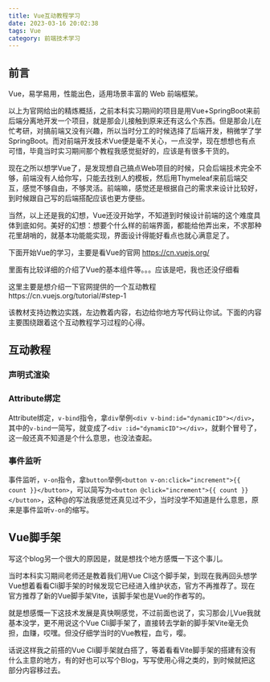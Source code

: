 ```yaml
---
title: Vue互动教程学习
date: 2023-03-16 20:02:38
tags: Vue
category: 前端技术学习
---
```


## 前言

Vue，易学易用，性能出色，适用场景丰富的 Web 前端框架。 

以上为官网给出的精炼概括，之前本科实习期间的项目是用Vue+SpringBoot来前后端分离地开发一个项目，就是那会儿接触到原来还有这么个东西。但是那会儿在忙考研，对搞前端又没有兴趣，所以当时分工的时候选择了后端开发，稍微学了学SpringBoot。而对前端开发技术Vue便是毫不关心，一点没学，现在想想也有点可惜，毕竟当时实习期间那个教程我感觉挺好的，应该是有很多干货的。

现在之所以想学Vue了，是发现想自己搞点Web项目的时候，只会后端技术完全不够，前端没有人给你写，只能去找别人的模板，然后用Thymeleaf来前后端交互，感觉不够自由，不够灵活。前端嘛，感觉还是根据自己的需求来设计比较好，到时候跟自己写的后端搭配应该也更方便些。

当然，以上还是我的幻想，Vue还没开始学，不知道到时候设计前端的这个难度具体到底如何。美好的幻想：想要个什么样的前端界面，都能给他弄出来，不求那种花里胡哨的，就基本功能能实现，界面设计得能好看点也就心满意足了。

下面开始Vue的学习，主要是看Vue的官网 https://cn.vuejs.org/

里面有比较详细的介绍了Vue的基本组件等。。。应该是吧，我也还没仔细看

这里主要是想介绍一下官网提供的一个互动教程https://cn.vuejs.org/tutorial/#step-1

该教材支持边教边实践，左边教着内容，右边给你地方写代码让你试。下面的内容主要围绕跟着这个互动教程学习过程的心得。

## 互动教程

### 声明式渲染



### Attribute绑定

Attribute绑定，`v-bind`指令，拿`div`举例`<div v-bind:id="dynamicID"></div>`，其中的`v-bind`一简写，就变成了`<div :id="dynamicID"></div>`，就剩个冒号了，这一般还真不知道是个什么意思，也没法查起。

### 事件监听

事件监听，`v-on`指令，拿`button`举例`<button v-on:click="increment">{{ count }}</button>`，可以简写为`<button @click="increment">{{ count }}</button>`，这种@的写法我感觉还真见过不少，当时没学不知道是什么意思，原来是事件监听`v-on`的缩写。



## Vue脚手架

写这个blog另一个很大的原因是，就是想找个地方感慨一下这个事儿。

当时本科实习期间老师还是教着我们用Vue Cli这个脚手架，到现在我再回头想学Vue想着看看Cli脚手架的时候发现它已经进入维护状态，官方不再推荐了。现在官方推荐了新的Vue脚手架Vite，该脚手架也是Vue的作者写的。

就是想感慨一下这技术发展是真快啊感觉，不过前面也说了，实习那会儿Vue我就基本没学，更不用说这个Vue Cli脚手架了，直接转去学新的脚手架Vite毫无负担，血赚，哎嘿。但没仔细学当时的Vue教程，血亏，嘤。

话说这样我之前搭的Vue Cli脚手架就白搭了，等着看看Vite脚手架的搭建有没有什么主意的地方，有的好也可以写个Blog，写写使用心得之类的，到时候就把这部分内容移过去。
